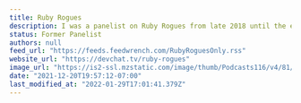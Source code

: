 ```yaml
---
title: Ruby Rogues
description: I was a panelist on Ruby Rogues from late 2018 until the end of 2019.
status: Former Panelist
authors: null
feed_url: "https://feeds.feedwrench.com/RubyRoguesOnly.rss"
website_url: "https://devchat.tv/ruby-rogues"
image_url: "https://is2-ssl.mzstatic.com/image/thumb/Podcasts116/v4/81/3a/e5/813ae59e-4ab1-e5d6-73a4-c841f8c7c262/mza_16306534093688878770.jpg/64x64bb.png"
date: "2021-12-20T19:57:12-07:00"
last_modified_at: "2022-01-29T17:01:41.379Z"
---
```

